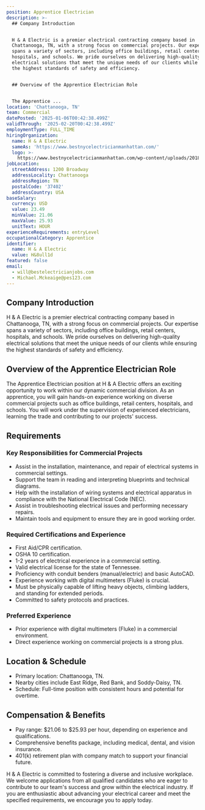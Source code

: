 ```yaml
---
position: Apprentice Electrician
description: >-
  ## Company Introduction


  H & A Electric is a premier electrical contracting company based in
  Chattanooga, TN, with a strong focus on commercial projects. Our expertise
  spans a variety of sectors, including office buildings, retail centers,
  hospitals, and schools. We pride ourselves on delivering high-quality
  electrical solutions that meet the unique needs of our clients while ensuring
  the highest standards of safety and efficiency.


  ## Overview of the Apprentice Electrician Role


  The Apprentice ...
location: 'Chattanooga, TN'
team: Commercial
datePosted: '2025-01-06T00:42:38.499Z'
validThrough: '2025-02-20T00:42:38.499Z'
employmentType: FULL_TIME
hiringOrganization:
  name: H & A Electric
  sameAs: 'https://www.bestnycelectricianmanhattan.com/'
  logo: >-
    https://www.bestnycelectricianmanhattan.com/wp-content/uploads/2018/11/HA-NYC-Electrician-copy11.png
jobLocation:
  streetAddress: 1200 Broadway
  addressLocality: Chattanooga
  addressRegion: TN
  postalCode: '37402'
  addressCountry: USA
baseSalary:
  currency: USD
  value: 23.49
  minValue: 21.06
  maxValue: 25.93
  unitText: HOUR
experienceRequirements: entryLevel
occupationalCategory: Apprentice
identifier:
  name: H & A Electric
  value: H&8ull1d
featured: false
email:
  - will@bestelectricianjobs.com
  - Michael.Mckeaige@pes123.com
---
```




## Company Introduction

H & A Electric is a premier electrical contracting company based in Chattanooga, TN, with a strong focus on commercial projects. Our expertise spans a variety of sectors, including office buildings, retail centers, hospitals, and schools. We pride ourselves on delivering high-quality electrical solutions that meet the unique needs of our clients while ensuring the highest standards of safety and efficiency.

## Overview of the Apprentice Electrician Role

The Apprentice Electrician position at H & A Electric offers an exciting opportunity to work within our dynamic commercial division. As an apprentice, you will gain hands-on experience working on diverse commercial projects such as office buildings, retail centers, hospitals, and schools. You will work under the supervision of experienced electricians, learning the trade and contributing to our projects' success.

## Requirements

### Key Responsibilities for Commercial Projects
- Assist in the installation, maintenance, and repair of electrical systems in commercial settings.
- Support the team in reading and interpreting blueprints and technical diagrams.
- Help with the installation of wiring systems and electrical apparatus in compliance with the National Electrical Code (NEC).
- Assist in troubleshooting electrical issues and performing necessary repairs.
- Maintain tools and equipment to ensure they are in good working order.

### Required Certifications and Experience
- First Aid/CPR certification.
- OSHA 10 certification.
- 1-2 years of electrical experience in a commercial setting.
- Valid electrical license for the state of Tennessee.
- Proficiency with conduit benders (manual/electric) and basic AutoCAD.
- Experience working with digital multimeters (Fluke) is crucial.
- Must be physically capable of lifting heavy objects, climbing ladders, and standing for extended periods.
- Committed to safety protocols and practices.

### Preferred Experience
- Prior experience with digital multimeters (Fluke) in a commercial environment.
- Direct experience working on commercial projects is a strong plus.

## Location & Schedule

- Primary location: Chattanooga, TN.
- Nearby cities include East Ridge, Red Bank, and Soddy-Daisy, TN.
- Schedule: Full-time position with consistent hours and potential for overtime.

## Compensation & Benefits

- Pay range: $21.06 to $25.93 per hour, depending on experience and qualifications.
- Comprehensive benefits package, including medical, dental, and vision insurance.
- 401(k) retirement plan with company match to support your financial future.

H & A Electric is committed to fostering a diverse and inclusive workplace. We welcome applications from all qualified candidates who are eager to contribute to our team's success and grow within the electrical industry. If you are enthusiastic about advancing your electrical career and meet the specified requirements, we encourage you to apply today.